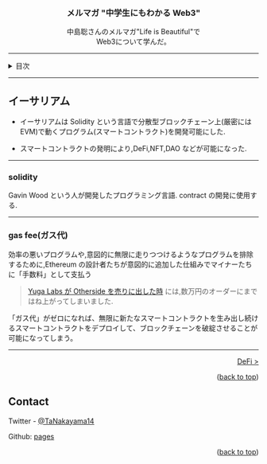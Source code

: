 <a name="readme-top"></a>

<!-- PROJECT LOGO -->
<br />
<div align="center">
  <!-- <a href="https://github.com/github_username/repo_name">
    <img src="images/logo.png" alt="Logo" width="80" height="80">
  </a> -->

<h3 align="center">メルマガ "中学生にもわかる Web3"</h3>

  <p align="center">
    中島聡さんのメルマガ"Life is Beautiful"で<br>
    Web3について学んだ。
    <br />
  </p>
</div>

---

<!-- TABLE OF CONTENTS -->
<details>
  <summary>目次</summary>
  <ol>
    <li>
      <a href="./web3index.md">TLDR</a>
    </li>
    <li>
      <a href="./what-is-web3.md">Web3とは</a>
      <ul>
        <li><a href="#">Web3</a></li>
        <li><a href="#">Web2.5</a></li>
        <li><a href="#">Web2.0</a></li>
      </ul>
    </li>
    <li><a href="./bitcoin.md">Bitcoin</a></li>
    <li><a href="./ethereum.md">Ethereum</a></li>
    <li><a href="./defi.md">DeFi</a></li>
    <li><a href="./nft.md">NFT</a></li>
    <li><a href="./dao.md">DAO</a></li>
    <li><a href="./fund.md">ファンド(a16z)</a></li>
    <li><a href="./learn.md">Web3 学習法</a></li>
    <li><a href="./feedback.md">感想</a></li>
    <li><a href="./links.md">参照</a></li>
  </ol>
</details>

---

## イーサリアム

-   イーサリアムは Solidity という言語で分散型ブロックチェーン上(厳密には EVM)で動くプログラム(スマートコントラクト)を開発可能にした.

-   スマートコントラクトの発明により,DeFi,NFT,DAO などが可能になった.

---

### solidity

Gavin Wood という人が開発したプログラミング言語. contract の開発に使用する.

---

### gas fee(ガス代)

効率の悪いプログラムや,意図的に無限に走りつつけるようなプログラムを排除するために,Ethereum の設計者たちが意図的に追加した仕組みでマイナーたちに「手数料」として支払う

> [Yuga Labs が Otherside を売りに出した時](https://decrypt.co/99156/yuga-labs-sees-561-million-in-otherside-) には,数万円のオーダーにまではね上がってしまいました.

「ガス代」がゼロになれば、無限に新たなスマートコントラクトを生み出し続けるスマートコントラクトをデプロイして、ブロックチェーンを破綻させることが可能になってしまう。

---

<p align="right"><a href="./ethereum.md">DeFi ></a></p>

<p align="right">(<a href="#readme-top">back to top</a>)</p>

<!-- CONTACT -->

## Contact

Twitter - [@TaNakayama14](https://twitter.com/TaNakayama14)

Github: [pages](https://github.com/tnakayama256/tnakayama256.github.io)

<p align="right">(<a href="#readme-top">back to top</a>)</p>

<!-- ACKNOWLEDGMENTS -->

<!-- ## Acknowledgments
-   []() -->

<!-- MARKDOWN LINKS & IMAGES -->
<!-- https://www.markdownguide.org/basic-syntax/#reference-style-links -->
